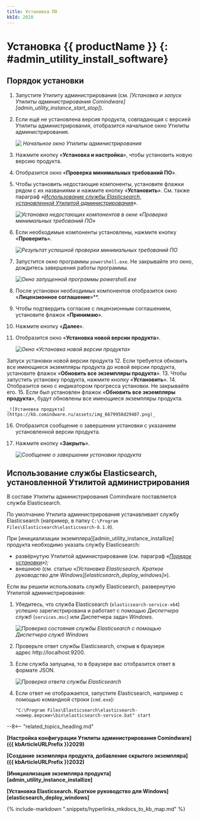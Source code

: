 ```yaml
---
title: Установка ПО
kbId: 2028
---
```


# Установка {{ productName }} {: #admin_utility_install_software}
## Порядок установки

1. Запустите Утилиту администрирования (см. *[Установка и запуск Утилиты администрирования Comindware][admin_utility_instance_start_stop]*).
2. Если ещё не установлена версия продукта, совпадающая с версией Утилиты администрирования, отобразится начальное окно Утилиты администрирования.

    _![ Начальное окно Утилиты администрирования](https://kb.comindware.ru/assets/img_667c1e552dd1d.png)_

3. Нажмите кнопку «**Установка и настройка**», чтобы установить новую версию продукта.
4. Отобразится окно «**Проверка минимальных требований ПО**».
5. Чтобы установить недостающие компоненты, установите флажки рядом с их названиями и нажмите кнопку «**Установить**».
См. также параграф *«[Использование службы Elasticsearch, установленной Утилитой администрирования](#использование-службы-elasticsearch-установленной-утилитой-администрирования)»*.

    _![Установка недостающих компонентов в окне «Проверка минимальных требований ПО»](https://kb.comindware.ru/assets/img_667c1e6bd9f18.png)_

6. Если необходимые компоненты установлены, нажмите кнопку «**Проверить**».

    _![Результат успешной проверки минимальных требований ПО](https://kb.comindware.ru/assets/img_667c1e87c4ed9.png)_

7. Запустится окно программы `powershell.exe`. Не закрывайте это окно, дождитесь завершения работы программы.

    _![Окно запущенной программы powershell.exe](https://kb.comindware.ru/assets/img_6679971188d13.png)_

8. После установки необходимых компонентов отобразится окно «**Лицензионное соглашение**»**.
9. Чтобы подтвердить согласие с лицензионным соглашением, установите флажок «**Принимаю**».
10. Нажмите кнопку «**Далее**».
11. Отобразится окно «**Установка новой версии продукта**».

    _![Окно «Установка новой версии продукта»](https://kb.comindware.ru/assets/img_667c1ec7ce555.png)_

Запуск установки новой версии продукта
12. Если требуется обновить все имеющиеся экземпляры продукта до новой версии продукта, установите флажок «**Обновить все экземпляры продукта**».
13. Чтобы запустить установку продукта, нажмите кнопку «**Установить**».
14. Отобразится окно с индикатором прогресса установки. Не закрывайте его.
15. Если был установлен флажок «**Обновить все экземпляры продукта**», будут обновлены все имеющиеся экземпляры продукта.

    _![Установка продукта](https://kb.comindware.ru/assets/img_6679958d29407.png)_

16. Отобразится сообщение о завершении установки с указанием установленной версии продукта.
17. Нажмите кнопку «**Закрыть**».

    _![Сообщение о завершении установки продукта](https://kb.comindware.ru/assets/img_667c1f395bdb0.png)_

## Использование службы Elasticsearch, установленной Утилитой администрирования

В составе Утилиты администрирования Comindware поставляется служба Elasticsearch.

По умолчанию Утилита администрирования устанавливает службу Elasticsearch (например, в папку `C:\Program Files\Elasticsearch\elasticsearch-8.1.0`).

При [инициализации экземпляра][admin_utility_instance_installize] продукта необходимо указать службу Elasticsearch:

- развёрнутую Утилитой администрирования (см. параграф *«[Порядок установки](#порядок-установки)»);*
- внешнюю (см. статью *«[Установка Elasticsearch. Краткое руководство для Windows][elasticsearch_deploy_windows]»*).

Если вы решили использовать службу Elasticsearch, развернутую Утилитой администрирования:

1. Убедитесь, что служба Elasticsearch (`elasticsearch-service-x64`) успешно зарегистрирована и работает с помощью *Диспетчера служб* (`services.msc`) или Диспетчера задач *Windows*.

    _![Проверка состояния службы Elasticsearch с помощью Диспетчера служб Windows](https://kb.comindware.ru/assets/img_667ecf85a5961.png)_

2. Проверьте ответ службы Elasticsearch, открыв в браузере адрес http://localhost:9200.
3. Если служба запущена, то в браузере вас отобразится ответ в формате JSON.

    _![Проверка ответа службы Elasticsearch](https://kb.comindware.ru/assets/img_667edd59853d1.png)_

4. Если ответ не отображается, запустите Elasticsearch, например с помощью командной строки (`cmd.exe`):

    ```
    "C:\Program Files\Elasticsearch\elasticsearch-<номер.версии>\bin\elasticsearch-service.bat" start
    ```

--8<-- "related_topics_heading.md"

**[Настройка конфигурации Утилиты администрирования Comindware]({{ kbArticleURLPrefix }}2029)**

**[Создание экземпляра продукта, добавление скрытого экземпляра]({{ kbArticleURLPrefix }}2032)**

**[Инициализация экземпляра продукта][admin_utility_instance_installize]**

**[Установка Elasticsearch. Краткое руководство для Windows][elasticsearch_deploy_windows]**

{% include-markdown ".snippets/hyperlinks_mkdocs_to_kb_map.md" %}
